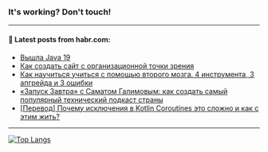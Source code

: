 ### It's working? Don't touch!

---
<!--
#### 🛠️ Technical stack:

![C++](https://img.shields.io/badge/C++-informational?logo=c%2B%2B&style=flat&logoColor=white&color=9C033A)
![Java](https://img.shields.io/badge/Java-informational?logo=java&style=flat&logoColor=white&color=007396)
![Kotlin](https://img.shields.io/badge/Kotlin-informational?logo=Kotlin&style=flat&logoColor=white&color=0095D5)
![JS](https://img.shields.io/badge/JS-informational?logo=javaScript&style=flat&logoColor=black&color=F7Df1E) <br>
![HTML5](https://img.shields.io/badge/HTML5-informational?logo=html5&style=flat&logoColor=white&color=E34F26)
![CSS3](https://img.shields.io/badge/CSS3-informational?logo=css3&style=flat&logoColor=white&color=157286)
![Sass](https://img.shields.io/badge/Saas-informational?logo=sass&style=flat&logoColor=white&color=hotpink)
![PHP](https://img.shields.io/badge/PHP-informational?logo=php&style=flat&logoColor=white&color=777BB4) <br>
![WebPAck](https://img.shields.io/badge/WebPack-informational?logo=webPack&style=flat&logoColor=white&color=FF6F00)
![Bootstrap](https://img.shields.io/badge/Bootstrap-informational?logo=Bootstrap&style=flat&logoColor=white&color=7952B3)
![MySQL](https://img.shields.io/badge/MySQL-informational?logo=MySQL&style=flat&logoColor=white&color=00f) <br>
![NodeJS](https://img.shields.io/badge/NodeJS-informational?logo=node.js&style=flat&logoColor=white&color=43853D)
![Spring](https://img.shields.io/badge/Spring-informational?logo=Spring&style=flat&logoColor=white&color=0A9EDC)
![Angular](https://img.shields.io/badge/Vue-informational?logo=vue.js&style=flat&logoColor=white&color=red)
![Git](https://img.shields.io/badge/Git-informational?logo=git&style=flat&logoColor=white&color=darkorange)

___
-->

#### 💬 Latest posts from habr.com:

<!-- BLOG-POST-LIST:START -->
- [Вышла Java 19](https://habr.com/ru/post/689344/?utm_source=habrahabr&utm_medium=rss&utm_campaign=689344)
- [Как создать сайт с организационной точки зрения](https://habr.com/ru/post/689296/?utm_source=habrahabr&utm_medium=rss&utm_campaign=689296)
- [Как научиться учиться с помощью второго мозга. 4 инструмента, 3 апгрейда и 3 ошибки](https://habr.com/ru/post/689294/?utm_source=habrahabr&utm_medium=rss&utm_campaign=689294)
- [«Запуск Завтра» с Саматом Галимовым: как создать самый популярный технический подкаст страны](https://habr.com/ru/post/689258/?utm_source=habrahabr&utm_medium=rss&utm_campaign=689258)
- [[Перевод] Почему исключения в Kotlin Coroutines это сложно и как с этим жить?](https://habr.com/ru/post/689256/?utm_source=habrahabr&utm_medium=rss&utm_campaign=689256)
<!-- BLOG-POST-LIST:END -->

---

[![Top Langs](https://github-readme-stats.vercel.app/api/top-langs/?username=zloylis&layout=compact&hide_border=true&theme=dracula)](https://github.com/zloylis)
